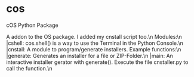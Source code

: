 # cos
cOS Python Package

A addon to the OS package. I added my cnstall script too.\n
Modules:\n
  |cshell: cos.shell() is a way to use the Terminal in the Python Console.\n
  |cnstall: A module to program/generate installers. Example functions:\n
    |generate: Generates an installer for a file or ZIP-Folder.\n
    |main: An interactive installer gerator with generate(). Execute the file cnstaller.py to call the function.\n
